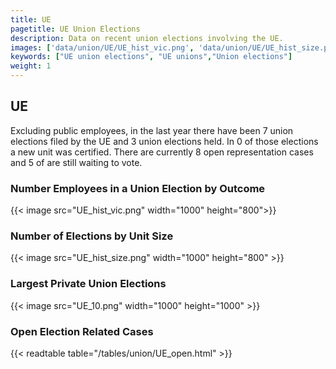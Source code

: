 ```yaml
---
title: UE
pagetitle: UE Union Elections
description: Data on recent union elections involving the UE.
images: ['data/union/UE/UE_hist_vic.png', 'data/union/UE/UE_hist_size.png', 'data/union/UE/UE_10.png']
keywords: ["UE union elections", "UE unions","Union elections"]
weight: 1
---
```

##  UE

Excluding public employees, in the last year there have been 7 union elections filed by the UE and 3 union elections held. In 0 of those elections a new unit was certified. There are currently 8 open representation cases and 5 of are still waiting to vote.

### Number Employees in a Union Election by Outcome
{{< image src="UE_hist_vic.png" width="1000" height="800">}}

### Number of Elections by Unit Size
{{< image src="UE_hist_size.png" width="1000" height="800" >}}

### Largest Private Union Elections
{{< image src="UE_10.png" width="1000" height="1000"  >}}

### Open Election Related Cases
{{< readtable table="/tables/union/UE_open.html" >}}

